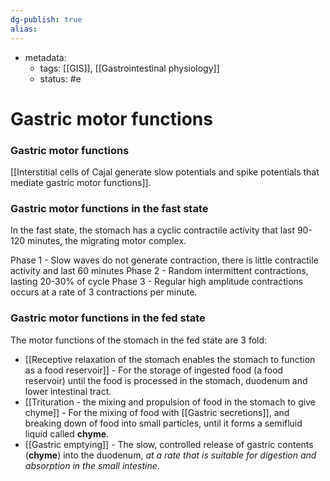 ```yaml
---
dg-publish: true
alias:
---
```

- metadata:
	- tags: [[GIS]], [[Gastrointestinal physiology]]
	- status: #e
# Gastric motor functions

### Gastric motor functions
[[Interstitial cells of Cajal generate slow potentials and spike potentials that mediate gastric motor functions]].

### Gastric motor functions in the fast state
In the fast state, the stomach has a cyclic contractile activity that last 90-120 minutes, the migrating motor complex.

Phase 1 - Slow waves do not generate contraction, there is little contractile activity and last 60 minutes
Phase 2 - Random intermittent contractions, lasting 20-30% of cycle
Phase 3 - Regular high amplitude contractions occurs at a rate of 3 contractions per minute.

### Gastric motor functions in the fed state
The motor functions of the stomach in the fed state are 3 fold:
- [[Receptive relaxation of the stomach enables the stomach to function as a food reservoir]] - For the storage of ingested food (a food reservoir) until the food is processed in the stomach, duodenum and lower intestinal tract.
- [[Trituration - the mixing and propulsion of food in the stomach to give chyme]] - For the mixing of food with [[Gastric secretions]], and breaking down of food into small particles, until it forms a semifluid liquid called **chyme**.
- [[Gastric emptying]] - The slow, controlled release of gastric contents (**chyme**) into the duodenum, *at a rate that is suitable for digestion and absorption in the small intestine*.